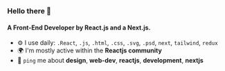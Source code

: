 ### Hello there 👋

#### A Front-End Developer by React.js and a Next.js.


- ⚙️ I use daily: `.React`, `.js`, `.html`, `.css`, `.svg`, `.psd`, `next`, `tailwind`, `redux`
- 🌍 I'm mostly active within the **Reactjs community**
- 💬 `ping` me about **design**, **web-dev**, **reactjs**, **development**, **nextjs**
